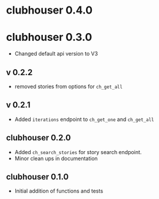 # clubhouser 0.4.0

# clubhouser 0.3.0

* Changed default api version to V3

## v 0.2.2

* removed stories from options for `ch_get_all`

## v 0.2.1

* Added `iterations` endpoint to `ch_get_one` and `ch_get_all`

## clubhouser 0.2.0

* Added `ch_search_stories` for story search endpoint. 
* Minor clean ups in documentation

## clubhouser 0.1.0

* Initial addition of functions and tests
